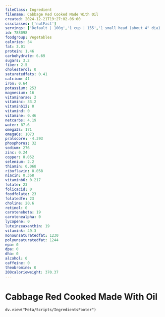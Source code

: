 ```yaml
---
fileClass: Ingredient
filename: Cabbage Red Cooked Made With Oil
created: 2024-12-21T19:27:02-06:00
cssclasses: ['nutFact']
servings: ['Default | 100g','1 cup | 155','1 small head (about 4" dia) | 569','1 medium head (about 5" dia) | 835','1 large head (about 5-1/2" dia) | 1130','1 leaf | 22']
id: 788098
foodgroup: Vegetables
calories: 54
fat: 3.01
protein: 1.46
carbohydrate: 6.69
sugars: 3.2
fiber: 2.5
cholesterol: 0
saturatedfats: 0.41
calcium: 41
iron: 0.64
potassium: 253
magnesium: 16
vitaminarae: 2
vitaminc: 33.2
vitaminb12: 0
vitamind: 0
vitamine: 0.46
netcarbs: 4.19
water: 87.6
omega3s: 171
omega6s: 1073
pralscore: -4.393
phosphorus: 32
sodium: 276
zinc: 0.24
copper: 0.052
selenium: 2.2
thiamin: 0.068
riboflavin: 0.058
niacin: 0.368
vitaminb6: 0.217
folate: 23
folicacid: 0
foodfolate: 23
folatedfe: 23
choline: 20.6
retinol: 0
carotenebeta: 19
carotenealpha: 0
lycopene: 0
luteinzeaxanthin: 19
vitamink: 49.3
monounsaturatedfat: 1230
polyunsaturatedfat: 1244
epa: 0
dpa: 0
dha: 0
alcohol: 0
caffeine: 0
theobromine: 0
200calorieweight: 370.37
---
```


# Cabbage Red Cooked Made With Oil

```dataviewjs
dv.view("Meta/Scripts/IngredientsFooter")
```